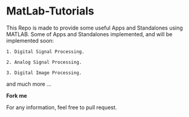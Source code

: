 # MatLab-Tutorials

This Repo is made to provide some useful Apps and Standalones using MATLAB.
Some of Apps and Standalones implemented, and will be implemented soon:


```
1. Digital Signal Processing.

2. Analog Signal Processing.

3. Digital Image Processing.
```


and much more ...

**Fork me**

For any information, feel free to pull request.
